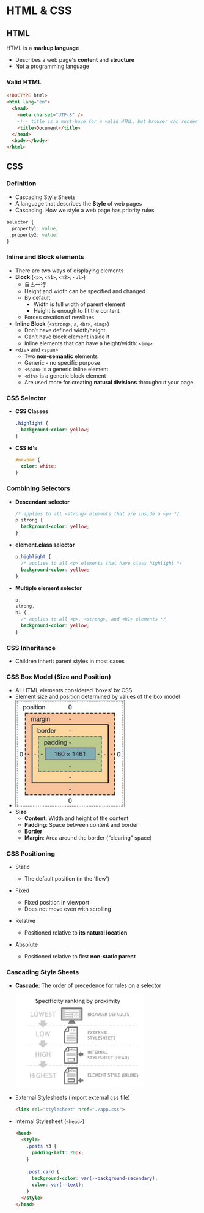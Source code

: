 # HTML & CSS

## HTML

HTML is a **markup language**

- Describes a web page's **content** and **structure**
- Not a programming language

### Valid HTML

```html
<!DOCTYPE html>
<html lang="en">
  <head>
    <meta charset="UTF-8" />
    <!-- title is a must-have for a valid HTML, but browser can render page without it -->
    <title>Document</title>
  </head>
  <body></body>
</html>
```

## CSS

### Definition

- Cascading Style Sheets
- A language that describes the **Style** of web pages
- Cascading: How we style a web page has priority rules

```css
selector {
  property1: value;
  property2: value;
}
```

### Inline and Block elements

- There are two ways of displaying elements
- **Block** (`<p>`, `<h1>`, `<h2>`, `<ul>`)
  - 自占一行
  - Height and width can be specified and changed
  - By default:
    - Width is full width of parent element
    - Height is enough to fit the content
  - Forces creation of newlines
- **Inline Block** (`<strong>`, `a`, `<br>`, `<img>`)
  - Don’t have defined width/height
  - Can’t have block element inside it
  - Inline elements that can have a height/width: `<img>`
- `<div>` and `<span>`
  - Two **non-semantic** elements
  - Generic - no specific purpose
  - `<span>` is a generic inline element
  - `<div>` is a generic block element
  - Are used more for creating **natural divisions** throughout your page

### CSS Selector

- **CSS Classes**

  ```css
  .highlight {
    background-color: yellow;
  }
  ```

- **CSS id's**

  ```css
  #navbar {
    color: white;
  }
  ```

### Combining Selectors

- **Descendant selector**

  ```css
  /* applies to all <strong> elements that are inside a <p> */
  p strong {
    background-color: yellow;
  }
  ```

- **element.class selector**

  ```css
  p.highlight {
    /* applies to all <p> elements that have class highlight */
    background-color: yellow;
  }
  ```

- **Multiple element selector**

  ```css
  p,
  strong,
  h1 {
    /* applies to all <p>, <strong>, and <h1> elements */
    background-color: yellow;
  }
  ```

### CSS Inheritance

- Children inherit parent styles in most cases

### CSS Box Model (Size and Position)

- All HTML elements considered ‘boxes’ by CSS
- Element size and position determined by values of the box model
- <img src="HTML_CSS.assets/image-20191024224807701.png" alt="image-20191024224807701" style="zoom:33%;" />
- **Size**
  - **Content**: Width and height of the content
  - **Padding**: Space between content and border
  - **Border**
  - **Margin**: Area around the border (“clearing” space)

### CSS Positioning

- Static

  - The default position (in the ‘flow’)

- Fixed

  - Fixed position in viewport
  - Does not move even with scrolling

- Relative

  - Positioned relative to **its natural location**

- Absolute
  - Positioned relative to first **non-static parent**

### Cascading Style Sheets

- **Cascade**: The order of precedence for rules on a selector

  <img src="HTML_CSS.assets/image-20191024225727235.png" alt="image-20191024225727235" style="zoom:33%;" />

- External Stylesheets (import external css file)

  ```html
  <link rel="stylesheet" href="./app.css">
  ```

- Internal Stylesheet (`<head>`)

  ```html
  <head>
    <style>
      .posts h3 {
        padding-left: 20px;
      }
      
      .post.card {
        background-color: var(--background-secondary);
        color: var(--text);
      }
    </style>
  </head>
  ```





















